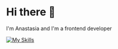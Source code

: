 # Hi there 👋
I'm Anastasia and I'm a frontend developer

[![My Skills](https://skillicons.dev/icons?i=html,css,js,sass,tailwind,vite,npm,git,github,vscode,figma,eslint,prettier)](https://skillicons.dev)

<!---
anastasiacheb/anastasiacheb is a ✨ special ✨ repository because its `README.md` (this file) appears on your GitHub profile.
You can click the Preview link to take a look at your changes.
--->
